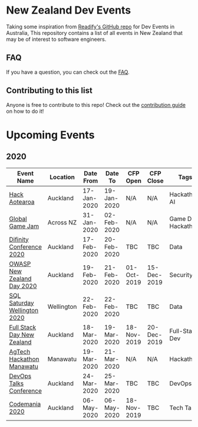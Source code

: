 # New Zealand Dev Events

Taking some inspiration from [Readify's GitHub repo](https://github.com/Readify/DevEvents) for Dev Events in Australia, This repository contains a list of all events in New Zealand that may be of interest to software engineers.

## FAQ

If you have a question, you can check out the [FAQ](https://github.com/willvelida/NZDevEvents/blob/master/FAQ.md).

## Contributing to this list

Anyone is free to contribute to this repo! Check out the [contribution guide](https://github.com/willvelida/NZDevEvents/blob/master/contributing.md) on how to do it!

# Upcoming Events

## 2020

| Event Name | Location | Date From | Date To | CFP Open | CFP Close | Tags |
| ---------- | -------- | --------- | ------- | -------- | --------- | ---- |
| [Hack Aotearoa](http://hackaotearoa.co.nz/?page_id=5) | Auckland | 17-Jan-2020 | 19-Jan-2020 | N/A | N/A | Hackathon, AI |
| [Global Game Jam](https://globalgamejam.org/) | Across NZ | 31-Jan-2020 | 02-Feb-2020 | N/A | N/A | Game Dev, Hackathon |
| [Difinity Conference 2020](https://difinity.co.nz/) | Auckland | 17-Feb-2020 | 20-Feb-2020 | TBC | TBC | Data |
| [OWASP New Zealand Day 2020](https://www.owasp.org/index.php/OWASP_New_Zealand_Day_2020) | Auckland | 19-Feb-2020 | 21-Feb-2020 | 01-Oct-2019 | 15-Dec-2019 | Security |
| [SQL Saturday Wellington 2020](https://www.sqlsaturday.com/922/EventHome.aspx) | Wellington | 22-Feb-2020 | 22-Feb-2020 | TBC| TBC | Data |
| [Full Stack Day New Zealand](https://2020.fullstackday.com/) | Auckland | 18-Mar-2020 | 19-Mar-2020 | 18-Nov-2019 | 20-Dec-2019 | Full-Stack Dev |
| [AgTech Hackathon Manawatu](https://www.agtechhackathon.co.nz/2020-info) | Manawatu | 19-Mar-2020 | 21-Mar-2020 | N/A | N/A | Hackathon |
| [DevOps Talks Conference](https://devops.talksplus.com/nz/devops.html) | Auckland | 24-Mar-2020 | 25-Mar-2020 | TBC | TBC | DevOps |    
| [Codemania 2020](https://codemania.io/) | Auckland | 06-May-2020 | 06-May-2020 | 18-Nov-2019 | TBC | Tech Talks |